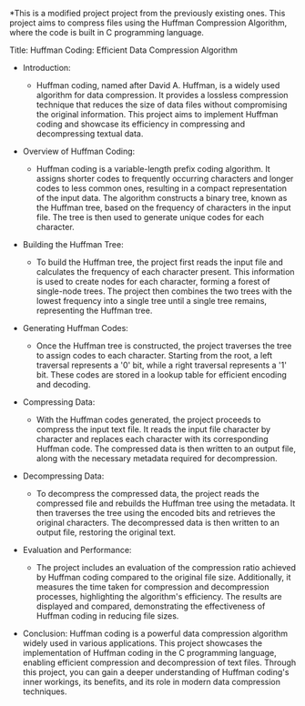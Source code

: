 *This is a modified project project from the previously existing ones. This project aims to compress files using the Huffman Compression Algorithm, where the code is built in C programming language.

Title: Huffman Coding: Efficient Data Compression Algorithm

* Introduction:
  * Huffman coding, named after David A. Huffman, is a widely used algorithm for data compression. It provides a lossless compression technique that reduces the size of data files without compromising the original information. This project aims to implement Huffman coding and showcase its efficiency in compressing and decompressing textual data.

* Overview of Huffman Coding:
  * Huffman coding is a variable-length prefix coding algorithm. It assigns shorter codes to frequently occurring characters and longer codes to less common ones, resulting in a compact representation of the input data. The algorithm constructs a binary tree, known as the Huffman tree, based on the frequency of characters in the input file. The tree is then used to generate unique codes for each character.

* Building the Huffman Tree:
  * To build the Huffman tree, the project first reads the input file and calculates the frequency of each character present. This information is used to create nodes for each character, forming a forest of single-node trees. The project then combines the two trees with the lowest frequency into a single tree until a single tree remains, representing the Huffman tree.

* Generating Huffman Codes:
  * Once the Huffman tree is constructed, the project traverses the tree to assign codes to each character. Starting from the root, a left traversal represents a '0' bit, while a right traversal represents a '1' bit. These codes are stored in a lookup table for efficient encoding and decoding.

* Compressing Data:
  * With the Huffman codes generated, the project proceeds to compress the input text file. It reads the input file character by character and replaces each character with its corresponding Huffman code. The compressed data is then written to an output file, along with the necessary metadata required for decompression.

* Decompressing Data:
  * To decompress the compressed data, the project reads the compressed file and rebuilds the Huffman tree using the metadata. It then traverses the tree using the encoded bits and retrieves the original characters. The decompressed data is then written to an output file, restoring the original text.

* Evaluation and Performance:
  * The project includes an evaluation of the compression ratio achieved by Huffman coding compared to the original file size. Additionally, it measures the time taken for compression and decompression processes, highlighting the algorithm's efficiency. The results are displayed and compared, demonstrating the effectiveness of Huffman coding in reducing file sizes.

* Conclusion:
  Huffman coding is a powerful data compression algorithm widely used in various applications. This project showcases the implementation of Huffman coding in the C programming language, enabling efficient compression and decompression of text files. Through this project, you can gain a deeper understanding of Huffman coding's inner workings, its benefits, and its role in modern data compression techniques.
